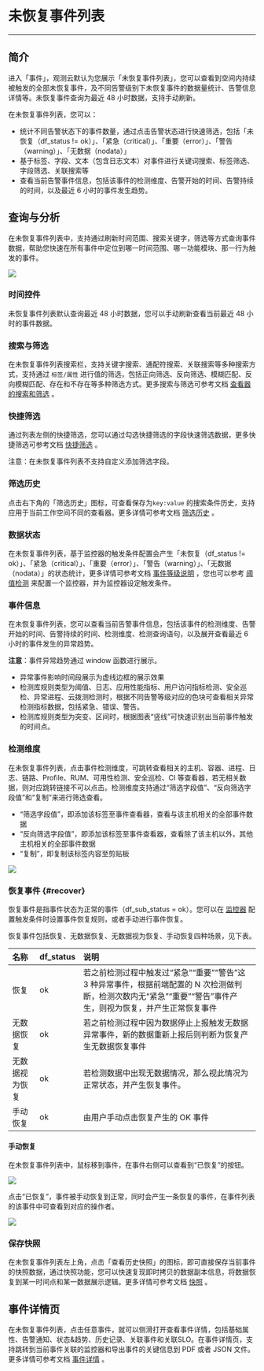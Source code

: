 # 未恢复事件列表
---

## 简介

进入「事件」，观测云默认为您展示「未恢复事件列表」，您可以查看到空间内持续被触发的全部未恢复事件，及不同告警级别下未恢复事件的数据量统计、告警信息详情等。未恢复事件查询为最近 48 小时数据，支持手动刷新。

在未恢复事件列表，您可以：

- 统计不同告警状态下的事件数量，通过点击告警状态进行快速筛选，包括「未恢复（df_status != ok）」、「紧急（critical）」、「重要（error）」、「警告（warning）」、「无数据（nodata）」
- 基于标签、字段、文本（包含日志文本）对事件进行关键词搜索、标签筛选、字段筛选、关联搜索等
- 查看当前告警事件信息，包括该事件的检测维度、告警开始的时间、告警持续的时间，以及最近 6 小时的事件发生趋势。

## 查询与分析

在未恢复事件列表中，支持通过刷新时间范围、搜索关键字，筛选等方式查询事件数据，帮助您快速在所有事件中定位到哪一时间范围、哪一功能模块、那一行为触发的事件。

![](../img/5.event_6.png)

### 时间控件

未恢复事件列表默认查询最近 48 小时数据，您可以手动刷新查看当前最近 48 小时的事件数据。

### 搜索与筛选

在未恢复事件列表搜索栏，支持关键字搜索、通配符搜索、关联搜索等多种搜索方式，支持通过 `标签/属性` 进行值的筛选，包括正向筛选、反向筛选、模糊匹配、反向模糊匹配、存在和不存在等多种筛选方式。更多搜索与筛选可参考文档 [查看器的搜索和筛选](../../getting-started/necessary-for-beginners/explorer-search.md) 。

### 快捷筛选

通过列表左侧的快捷筛选，您可以通过勾选快捷筛选的字段快速筛选数据，更多快捷筛选可参考文档 [快捷筛选](../../getting-started/necessary-for-beginners/explorer-search.md#quick-filter) 。

注意：在未恢复事件列表不支持自定义添加筛选字段。

### 筛选历史

点击右下角的「筛选历史」图标，可查看保存为`key:value` 的搜索条件历史，支持应用于当前工作空间不同的查看器。更多详情可参考文档 [筛选历史](../../getting-started/necessary-for-beginners/explorer-search.md#filter-history) 。

### 数据状态

在未恢复事件列表，基于监控器的触发条件配置会产生「未恢复（df_status != ok）」、「紧急（critical）」、「重要（error）」、「警告（warning）」、「无数据（nodata）」的状态统计，更多详情可参考文档 [事件等级说明](../../monitoring/monitor/event-level-description.md) ，您也可以参考 [阈值检测](../../monitoring/monitor/threshold-detection.md) 来配置一个监控器，并为监控器设定触发条件。

### 事件信息

在未恢复事件列表，您可以查看当前告警事件信息，包括该事件的检测维度、告警开始的时间、告警持续的时间、检测维度、检测查询语句，以及展开查看最近 6 小时的事件发生的异常趋势。	

**注意**：事件异常趋势通过 window 函数进行展示。

   - 异常事件影响时间段展示为虚线边框的展示效果
   - 检测库规则类型为阈值、日志、应用性能指标、用户访问指标检测、安全巡检、异常进程、云拨测检测时，根据不同告警等级对应的色块可查看相关异常检测指标数据，包括紧急、错误、警告。
   - 检测库规则类型为突变、区间时，根据图表“竖线”可快速识别出当前事件触发的时间点。

### 检测维度

在未恢复事件列表，点击事件检测维度，可跳转查看相关的主机、容器、进程、日志、链路、Profile、RUM、可用性检测、安全巡检、CI 等查看器，若无相关数据，则对应跳转链接不可以点击。检测维度支持通过“筛选字段值”、“反向筛选字段值”和“复制”来进行筛选查看。

- “筛选字段值”，即添加该标签至事件查看器，查看与该主机相关的全部事件数据
- “反向筛选字段值”，即添加该标签至事件查看器，查看除了该主机以外，其他主机相关的全部事件数据
- “复制”，即复制该标签内容至剪贴板 

![](../img/event003.png)

### 恢复事件 {#recover}

恢复事件是指事件状态为正常的事件（df_sub_status = ok）。您可以在 [监控器](../../monitoring/monitor/index.md) 配置触发条件时设置事件恢复规则，或者手动进行事件恢复。

恢复事件包括恢复、无数据恢复、无数据视为恢复、手动恢复四种场景，见下表。

| **名称**       | df_status | **说明**                                                     |
| :------------- | :-------- | :----------------------------------------------------------- |
| 恢复           | ok        | 若之前检测过程中触发过“紧急”“重要”“警告”这 3 种异常事件，根据前端配置的 N 次检测做判断，检测次数内无“紧急”“重要”“警告”事件产生，则视为恢复，并产生正常恢复事件 |
| 无数据恢复     | ok        | 若之前检测过程中因为数据停止上报触发无数据异常事件，新的数据重新上报后则判断为恢复产生无数据恢复事件 |
| 无数据视为恢复 | ok        | 若检测数据中出现无数据情况，那么视此情况为正常状态，并产生恢复事件。 |
| 手动恢复       | ok        | 由用户手动点击恢复产生的 OK 事件                             |

#### 手动恢复

在未恢复事件列表中，鼠标移到事件，在事件右侧可以查看到“已恢复”的按钮。

![](../img/5.event_4.png)

点击“已恢复”，事件被手动恢复到正常，同时会产生一条恢复的事件，在事件列表的该事件中可查看到对应的操作者。

![](../img/5.event_5.png)

### 保存快照

在未恢复事件列表左上角，点击「查看历史快照」的图标，即可直接保存当前事件的快照数据，通过快照功能，您可以快速复现即时拷贝的数据副本信息，将数据恢复到某一时间点和某一数据展示逻辑。更多详情可参考文档 [快照](../../management/snapshot.md) 。



## 事件详情页

在未恢复事件列表，点击任意事件，就可以侧滑打开查看事件详情，包括基础属性、告警通知、状态&趋势、历史记录、关联事件和关联SLO。在事件详情页，支持跳转到当前事件关联的监控器和导出事件的关键信息到 PDF 或者 JSON 文件。更多详情可参考文档 [事件详情](event-details.md) 。 
